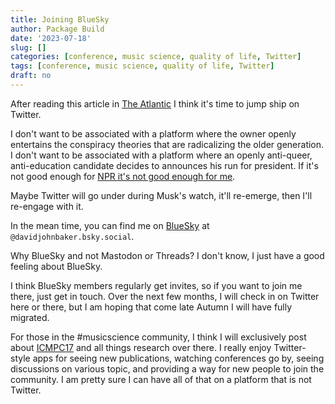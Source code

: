 ```yaml
---
title: Joining BlueSky
author: Package Build
date: '2023-07-18'
slug: []
categories: [conference, music science, quality of life, Twitter]
tags: [conference, music science, quality of life, Twitter]
draft: no
---
```



After reading this article in [The Atlantic](https://www.theatlantic.com/technology/archive/2023/05/elon-musk-ron-desantis-2024-twitter/674149/) I think it's time to jump ship on Twitter.

I don't want to be associated with a platform where the owner openly entertains the conspiracy theories that are radicalizing the older generation.
I don't want to be associated with a platform where an openly anti-queer, anti-education candidate decides to announces his run for president.
If it's not good enough for [NPR it's not good enough for me](https://www.npr.org/2023/04/12/1169269161/npr-leaves-twitter-government-funded-media-label). 

Maybe Twitter will go under during Musk's watch, it'll re-emerge, then I'll re-engage with it.

In the mean time, you can find me on [BlueSky](https://bsky.app/) at `@davidjohnbaker.bsky.social`.

Why BlueSky and not Mastodon or Threads? 
I don't know, I just have a good feeling about BlueSky.

I think BlueSky members regularly get invites, so if you want to join me there, just get in touch.
Over the next few months, I will check in on Twitter here or there, but I am hoping that come late Autumn I will have fully migrated.

For those in the #musicscience community, I think I will exclusively post about [ICMPC17](https://jsmpc.org/ICMPC17/) and all things research over there.
I really enjoy Twitter-style apps for seeing new publications, watching conferences go by, seeing discussions on various topic, and providing a way for new people to join the community.
I am pretty sure I can have all of that on a platform that is not Twitter.
